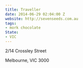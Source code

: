 ```yaml
---
title: Traveller
date: 2014-06-29 02:04:00 Z
website: http://sevenseeds.com.au
tags:
- mork chocolate
State:
- VIC
---
```


2/14 Crossley Street

Melbourne, VIC 3000
